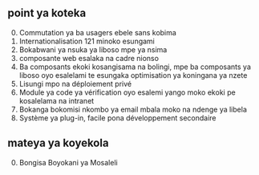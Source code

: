 ## point ya koteka

0. Commutation ya ba usagers ebele sans kobima
1. Internationalisation 121 minoko esungami
2. Bokabwani ya nsuka ya liboso mpe ya nsima
3. composante web esalaka na cadre nionso
4. Ba composants ekoki kosangisama na bolingi, mpe ba composants ya liboso oyo esalelami te esungaka optimisation ya koningana ya nzete
5. Lisungi mpo na déploiement privé
6. Module ya code ya vérification oyo esalemi yango moko ekoki pe kosalelama na intranet
7. Bokanga bokomisi nkombo ya email mbala moko na ndenge ya libela
8. Système ya plug-in, facile pona développement secondaire

## mateya ya koyekola

0. Bongisa Boyokani ya Mosaleli